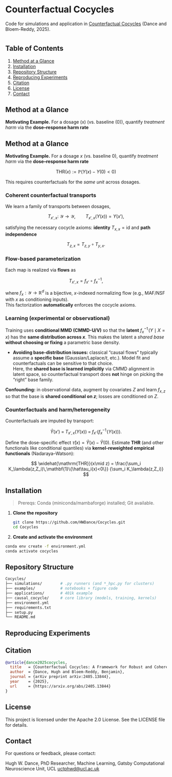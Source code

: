 # Counterfactual Cocycles
Code for simulations and application in [Counterfactual Cocycles](https://arxiv.org/abs/2405.13844) (Dance and Bloem-Reddy, 2025).

# 

## Table of Contents

1. [Method at a Glance](#method-at-a-glance)
2. [Installation](#installation)  
3. [Repository Structure](#repository-structure)  
4. [Reproducing Experiments](#reproducing-experiments)
5. [Citation](#citation)
6. [License](#license)
7. [Contact](#contact)

## Method at a Glance

**Motivating Example.** For a dosage \(x\) (vs. baseline \(0\)), quantify *treatment harm* via the **dose–response harm rate**
## Method at a Glance

**Motivating Example.** For a dosage $x$ (vs. baseline $0$), quantify *treatment harm* via the **dose–response harm rate**

$$
\mathrm{THR}(x) := \mathbb{P}(Y(x)-Y(0) < 0)
$$

This requires counterfactuals for the *same unit* across dosages.

### Coherent counterfactual transports
We learn a family of transports between dosages,

$$
T_{x',x}:\ \mathcal{Y}\to\mathcal{Y},\qquad T_{x',x}\big(Y(x)\big)=Y(x'),
$$

satisfying the necessary cocycle axioms:  **identity** $T_{x,x}=\mathrm{id}$ and **path independence**

$$
T_{z,x}=T_{z,y}\circ T_{y,x}.
$$

### Flow-based parameterization
Each map is realized via **flows** as

$$
T_{x',x}=f_{x'}\circ f_x^{-1},
$$

where $f_x:\mathcal{Y}\to\mathbb{R}^d$ is a bijective, $x$-indexed normalizing flow (e.g., MAF/NSF with $x$ as conditioning inputs).  
This factorization **automatically** enforces the cocycle axioms.

### Learning (experimental or observational)
Training uses **conditional MMD (CMMD-U/V)** so that the **latent** $f_x^{-1}\!\big(Y\mid X{=}x\big)$ has the **same distribution across $x$**. This makes the latent a *shared base* **without choosing or fixing** a parametric base density.

- **Avoiding base-distribution issues:** classical “causal flows” typically assume a **specific base** (Gaussian/Laplace/$t$, etc.). Model fit and counterfactuals can be sensitive to that choice.  
  Here, the **shared base is learned implicitly** via CMMD alignment in latent space, so counterfactual transport does **not** hinge on picking the “right” base family.

**Confounding:** in observational data, augment by covariates $Z$ and learn $f_{x,z}$ so that the base is **shared conditional on $z$**; losses are conditioned on $Z$.

### Counterfactuals and harm/heterogeneity
Counterfactuals are imputed by transport:

$$
\hat Y(x') \;=\; T_{x',x}\big(Y(x)\big) \;=\; f_{x'}\!\left(f_x^{-1}\!\big(Y(x)\big)\right).
$$

Define the dose-specific effect $\hat\tau(x)=\hat Y(x)-\hat Y(0)$. Estimate **THR** (and other functionals like conditional quantiles) via **kernel-reweighted empirical functionals** (Nadaraya–Watson):

$$
\widehat{\mathrm{THR}}(x\mid z)
= \frac{\sum_i K_\lambda(z,Z_i)\,\mathbf{1}\{\hat\tau_i(x)<0\}}
       {\sum_i K_\lambda(z,Z_i)}
$$

## Installation

> Prereqs: Conda (miniconda/mambaforge) installed; Git available.

1. **Clone the repository**
   ```bash
   git clone https://github.com/HWDance/Cocycles.git
   cd Cocycles
   ```
   
2. **Create and activate the environment**
  ```bash
  conda env create -f environment.yml
  conda activate cocycles
  ```
## Repository Structure
```bash
Cocycles/
├── simulations/        # .py runners (and *_hpc.py for clusters)
├── examples/           # notebooks + figure code
├── applications/       # 401k example
├── causal_cocycle/     # core library (models, training, kernels)
├── environment.yml
├── requirements.txt
├── setup.py
└── README.md

```
## Reproducing Experiments 

## Citation
```bibtex
@article{dance2025cocycles,
  title   = {Counterfactual Cocycles: A Framework for Robust and Coherent Counterfactual Transports},
  author  = {Dance, Hugh and Bloem-Reddy, Benjamin},
  journal = {arXiv preprint arXiv:2405.13844},
  year    = {2025},
  url     = {https://arxiv.org/abs/2405.13844}
}
```

## License
This project is licensed under the Apache 2.0 License. See the LICENSE file for details.

## Contact
For questions or feedback, please contact:

Hugh W. Dance,
PhD Researcher, Machine Learning,
Gatsby Computational Neuroscience Unit, UCL
uctphwd@ucl.ac.uk
